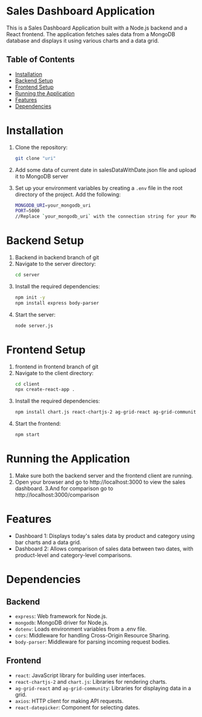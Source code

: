 # Sales Dashboard Application

This is a Sales Dashboard Application built with a Node.js backend and a React frontend. The application fetches sales data from a MongoDB database and displays it using various charts and a data grid.

## Table of Contents

- [Installation](#installation)
- [Backend Setup](#backend-setup)
- [Frontend Setup](#frontend-setup)
- [Running the Application](#running-the-application)
- [Features](#features)
- [Dependencies](#Dependencies)

# Installation

1. Clone the repository:

   ```bash
   git clone "uri"
2. Add some data of current date in salesDataWithDate.json file and upload it to MongoDB server
3. Set up your environment variables by creating a `.env` file in the root directory of the project. Add the following:
    ```bash
    MONGODB_URI=your_mongodb_uri
    PORT=5000
    //Replace `your_mongodb_uri` with the connection string for your MongoDB database.

# Backend Setup
1. Backend in backend branch of git
2. Navigate to the server directory:
    ```bash
    cd server
3. Install the required dependencies:
    ```bash
    npm init -y
    npm install express body-parser
4. Start the server:
    ```bash
    node server.js

# Frontend Setup
1. frontend in frontend branch of git
1. Navigate to the client directory:
    ```bash
    cd client
    npx create-react-app .
2. Install the required dependencies:
    ```bash
    npm install chart.js react-chartjs-2 ag-grid-react ag-grid-community axios react-datepicker
3. Start the frontend:
    ```bash
    npm start


# Running the Application
1. Make sure both the backend server and the frontend client are running.
2. Open your browser and go to http://localhost:3000 to view the sales dashboard.
3.And for comparison go to http://localhost:3000/comparison

# Features
- Dashboard 1: Displays today's sales data by product and category using bar charts and a data grid.
- Dashboard 2: Allows comparison of sales data between two dates, with product-level and category-level comparisons.

# Dependencies
## Backend
- `express`: Web framework for Node.js.
- `mongodb`: MongoDB driver for Node.js.
- `dotenv`: Loads environment variables from a .env file.
- `cors`: Middleware for handling Cross-Origin Resource Sharing.
- `body-parser`: Middleware for parsing incoming request bodies.

## Frontend
- `react`: JavaScript library for building user interfaces.
- `react-chartjs-2` and `chart.js`: Libraries for rendering charts.
- `ag-grid-react` and `ag-grid-community`: Libraries for displaying data in a grid.
- `axios`: HTTP client for making API requests.
- `react-datepicker`: Component for selecting dates.